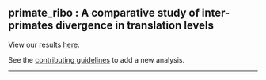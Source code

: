 ## primate_ribo : A comparative study of inter-primates divergence in translation levels


View our results [here](https://jhsiao999.github.io/primate_ribo).

See the [contributing guidelines](contrib) to add a new analysis.

---

